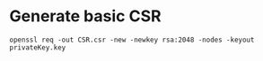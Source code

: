 # Generate basic CSR

`openssl req -out CSR.csr -new -newkey rsa:2048 -nodes -keyout privateKey.key`